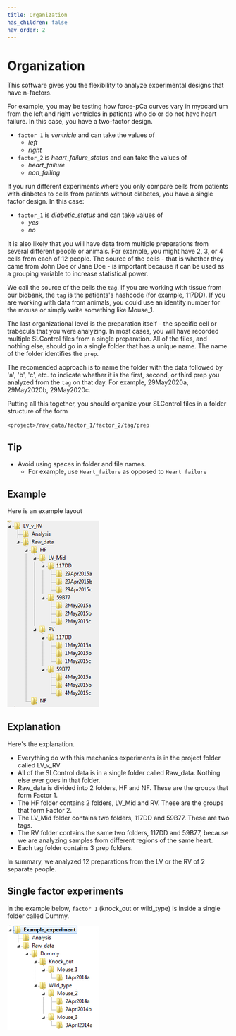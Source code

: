 ```yaml
---
title: Organization
has_children: false
nav_order: 2
---
```


# Organization

This software gives you the flexibility to analyze experimental designs that have n-factors.

For example, you may be testing how force-pCa curves vary in myocardium from the left and right ventricles in patients who do or do not have heart failure. In this case, you have a two-factor design.
+ `factor 1` is *ventricle* and can take the values of
  + *left*
  + *right*
+ `factor_2` is *heart_failure_status* and can take the values of
  + *heart_failure*
  + *non_failing*

If you run different experiments where you only compare cells from patients with diabetes to cells from patients without diabetes, you have a single factor design. In this case:
+ `factor_1` is *diabetic_status* and can take values of
  + *yes*
  + *no*

It is also likely that you will have data from multiple preparations from several different people or animals. For example, you might have 2, 3, or 4 cells from each of 12 people. The source of the cells - that is whether they came from John Doe or Jane Doe - is important because it can be used as a grouping variable to increase statistical power.

We call the source of the cells the `tag`. If you are working with tissue from our biobank, the `tag` is the patients's hashcode (for example, 117DD). If you are working with data from animals, you could use an identity number for the mouse or simply write something like Mouse_1.

The last organizational level is the preparation itself - the specific cell or trabecula that you were analyzing. In most cases, you will have recorded multiple SLControl files from a single preparation. All of the files, and nothing else, should go in a single folder that has a unique name. The name of the folder identifies the `prep`.

The recomended approach is to name the folder with the data followed by 'a', 'b', 'c', etc. to indicate whether it is the first, second, or third prep you analyzed from the `tag` on that day. For example, 29May2020a, 29May2020b, 29May2020c.

Putting all this together, you should organize your SLControl files in a folder structure of the form

`<project>/raw_data/factor_1/factor_2/tag/prep`

## Tip

+ Avoid using spaces in folder and file names.
  + For example, use `Heart_failure` as opposed to `Heart failure`

## Example

Here is an example layout

![two_factor_layout](two_factor_layout.png)

## Explanation

Here's the explanation.
+ Everything do with this mechanics experiments is in the project folder called LV_v_RV
+ All of the SLControl data is in a single folder called Raw_data. Nothing else ever goes in that folder.
+ Raw_data is divided into 2 folders, HF and NF. These are the groups that form Factor 1.
+ The HF folder contains 2 folders, LV_Mid and RV. These are the groups that form Factor 2.
+ The LV_Mid folder contains two folders, 117DD and 59B77. These are two tags.
+ The RV folder contains the same two folders, 117DD and 59B77, because we are analyzing samples from different regions of the same heart.
+ Each tag folder contains 3 prep folders.

In summary, we analyzed 12 preparations from the LV or the RV of 2 separate people.

## Single factor experiments

In the example below, `factor 1` (knock_out or wild_type) is inside a single folder called Dummy.

![one_factor_layout](one_factor_layout.png)